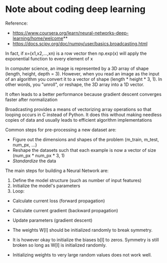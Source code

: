 # Note about coding deep learning

Reference:
- https://www.coursera.org/learn/neural-networks-deep-learning/home/welcome**
- https://docs.scipy.org/doc/numpy/user/basics.broadcasting.html

In fact, if x=(x1,x2,...,xn) is a row vector then np.exp(x) will apply the exponential function to every element of x

In computer science, an image is represented by a 3D array of shape (length, height, depth = 3). However, when you read an image as the input of an algorithm you convert it to a vector of shape (length * height * 3, 1). In other words, you "unroll", or reshape, the 3D array into a 1D vector.

It often leads to a better performance because gradient descent converges faster after normalization

Broadcasting provides a means of vectorizing array operations so that looping occurs in C instead of Python. It does this without making needless copies of data and usually leads to efficient algorithm implementations

Common steps for pre-processing a new dataset are:

- Figure out the dimensions and shapes of the problem (m_train, m_test, num_px, ...)
- Reshape the datasets such that each example is now a vector of size (num_px * num_px * 3, 1)
- *Standardize* the data


The main steps for building a Neural Network are:

1. Define the model structure (such as number of input features)
2. Initialize the model's parameters
3. Loop:
  - Calculate current loss (forward propagation)
  - Calculate current gradient (backward propagation)
  - Update parameters (gradient descent)

- The weights W[l] should be initialized randomly to break symmetry.
- It is however okay to initialize the biases b[l] to zeros. Symmetry is still broken so long as W[l] is initialized randomly.
- Initializing weights to very large random values does not work well.

